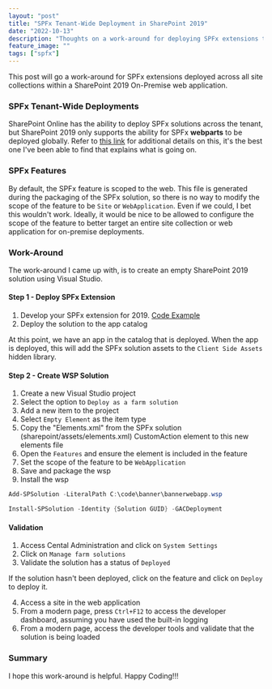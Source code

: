 ```yaml
---
layout: "post"
title: "SPFx Tenant-Wide Deployment in SharePoint 2019"
date: "2022-10-13"
description: "Thoughts on a work-around for deploying SPFx extensions to a Web Application."
feature_image: ""
tags: ["spfx"]
---
```


This post will go a work-around for SPFx extensions deployed across all site collections within a SharePoint 2019 On-Premise web application.

<!--more-->

### SPFx Tenant-Wide Deployments

SharePoint Online has the ability to deploy SPFx solutions across the tenant, but SharePoint 2019 only supports the ability for SPFx **webparts** to be deployed globally. Refer to [this link](https://github.com/SharePoint/sp-dev-docs/issues/3590) for additional details on this, it's the best one I've been able to find that explains what is going on.

### SPFx Features

By default, the SPFx feature is scoped to the web. This file is generated during the packaging of the SPFx solution, so there is no way to modify the scope of the feature to be `Site` or `WebApplication`. Even if we could, I bet this wouldn't work. Ideally, it would be nice to be allowed to configure the scope of the feature to better target an entire site collection or web application for on-premise deployments.

### Work-Around

The work-around I came up with, is to create an empty SharePoint 2019 solution using Visual Studio. 

#### Step 1 - Deploy SPFx Extension

1) Develop your SPFx extension for 2019. [Code Example](https://learn.microsoft.com/en-us/sharepoint/dev/spfx/extensions/get-started/build-a-hello-world-extension)
2) Deploy the solution to the app catalog

At this point, we have an app in the catalog that is deployed. When the app is deployed, this will add the SPFx solution assets to the `Client Side Assets` hidden library.

#### Step 2 - Create WSP Solution

1) Create a new Visual Studio project
2) Select the option to `Deploy as a farm solution`
3) Add a new item to the project
4) Select `Empty Element` as the item type
5) Copy the "Elements.xml" from the SPFx solution (sharepoint/assets/elements.xml) CustomAction element to this new elements file
6) Open the `Features` and ensure the element is included in the feature
7) Set the scope of the feature to be `WebApplication`
8) Save and package the wsp
9) Install the wsp

```powershell
Add-SPSolution -LiteralPath C:\code\banner\bannerwebapp.wsp

Install-SPSolution -Identity {Solution GUID} -GACDeployment
```

#### Validation

1) Access Cental Administration and click on `System Settings`
2) Click on `Manage farm solutions`
3) Validate the solution has a status of `Deployed`

If the solution hasn't been deployed, click on the feature and click on `Deploy` to deploy it.

4) Access a site in the web application
5) From a modern page, press `Ctrl+F12` to access the developer dashboard, assuming you have used the built-in logging
6) From a modern page, access the developer tools and validate that the solution is being loaded

### Summary

I hope this work-around is helpful. Happy Coding!!!